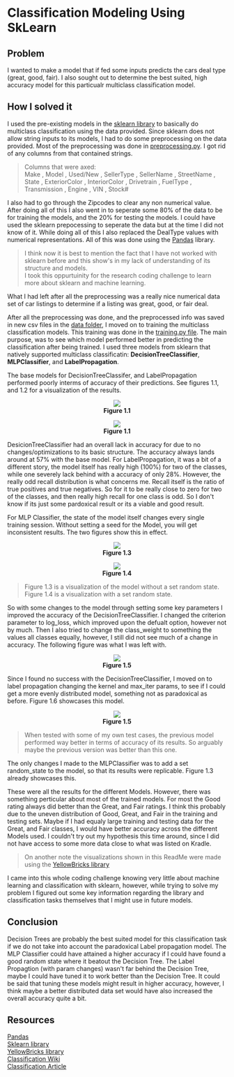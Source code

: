# Classification Modeling Using SkLearn

## Problem
I wanted to make a model that if fed some inputs predicts the cars deal type (great, good, fair).
I also sought out to determine the best suited, high accuracy model for this particualr multiclass classification model.

## How I solved it
I used the pre-existing models in the <a href="https://scikit-learn.org/stable/">sklearn library</a> to basically do multiclass classification using the data provided.
Since sklearn does not allow string inputs to its models, I had to do some preprocessing on the data provided.
Most of the preprocessing was done in <a href="src/preprocessing.py">preprocessing.py</a>. 
I got rid of any columns from that contained strings.
 
> Columns that were axed: <br/>
 Make , Model ,  Used/New , SellerType ,  SellerName ,  StreetName ,  State ,  ExteriorColor ,  InteriorColor ,  Drivetrain ,  FuelType ,  Transmission ,  Engine ,  VIN ,  Stock# 

I also had to go through the Zipcodes to clear any non numerical value.
After doing all of this I also went in to seperate some 80% of the data to be for training the models, and the 20% for testing the models.
I could have used the sklearn prepocessing to seperate the data but at the time I did not know of it. 
While doing all of this I also replaced the DealType values with numerical representations. 
All of this was done using the <a href="https://pandas.pydata.org/">Pandas</a> library.

> I think now it is best to mention the fact that I have not worked with sklearn before and this show's in my lack of understanding of its structure and models.<br/>
I took this oppurtuinity for the research coding challenge to learn more about sklearn and machine learning.</br>

What I had left after all the preprocessing was a really nice numerical data set of car listings to determine if a listing was great, good, or fair deal.

After all the preprocessing was done, and the preprocessed info was saved in new csv files in the <a href="/data">data folder</a>, I moved on to training the multiclass classification models. This training was done in the <a href="/src/training.py">training.py file</a>. The main purpose, was to see which model performed better in predicting the classification after being trained. I used three models from sklearn that natively supported multiclass classificatin: **DecisionTreeClassifier**, **MLPClassifier**, and **LabelPropagation**.

The base models for DecisionTreeClassifer, and LabelPropagation performed poorly interms of accuracy of their predictions. See figures 1.1, and 1.2 for a visualization of the results.  

<p align="center">
  <img src="/data/figures/Figure_1.1.png" />
  </br>
  <b>Figure 1.1</b>
</p>
<p align="center">
  <img src="/data/figures/Figure_1.2.png" />
  </br>
  <b>Figure 1.1</b>
</p>

DesicionTreeClassifier had an overall lack in accuracy for due to no changes/optimizations to its basic structure. The accuracy always lands around at 57% with the base model. For LabelPropagation, it was a bit of a different story, the model itself has really high (100%) for two of the classes, while one severely lack behind with a accuracy of only 28%. However, the really odd recall distribution is what concerns me. Recall itself is the ratio of true positives and true negatives. So for it to be really close to zero for two of the classes, and then really high recall for one class is odd. So I don't know if its just some pardoxical result or its a viable and good result.

For MLP Classifier, the state of the model itself changes every single training session. Without setting a seed for the Model, you will get inconsistent results. The two figures show this in effect.

<p align="center">
  <img src="/data/figures/Figure_1.3.png" />
  </br>
  <b>Figure 1.3</b>
</p>
<p align="center">
  <img src="/data/figures/MLPClassifier.png" />
  </br>
  <b>Figure 1.4</b>
</p>

> Figure 1.3 is a visualization of the model without a set random state. Figure 1.4 is a visualization with a set random state.

So with some changes to the model through setting some key parameters I improved the accuracy of the DecisionTreeClassifier. I changed the criterion parameter to log_loss, which improved upon the defualt option, however not by much. Then I also tried to change the class_weight to something the values all classes equally, however, I still did not see much of a change in accuracy. The following figure was what I was left with.

<p align="center">
  <img src="/data/figures/DecisionTree.png" />
  </br>
  <b>Figure 1.5</b>
</p>

Since I found no success with the DecisionTreeClassifier, I moved on to label propagation changing the kernel and max_iter params, to see if I could get a more evenly distributed model, something not as paradoxical as before. Figure 1.6 showcases this model.

<p align="center">
  <img src="/data/figures/LabelPropagation.png" />
  </br>
  <b>Figure 1.5</b>
</p>

> When tested with some of my own test cases, the previous model performed way better in terms of accuracy of its results. So arguably maybe the previous version was better than this one.

The only changes I made to the MLPClassifier was to add a set random_state to the model, so that its results were replicable. Figure 1.3 already showcases this.

These were all the results for the different Models. However, there was something perticular about most of the trained models. For most the Good rating always did better than the Great, and Fair ratings. I think this probably due to the uneven distribution of Good, Great, and Fair in the training and testing sets. Maybe if I had equaly large training and testing data for the Great, and Fair classes, I would have better accuracy across the different Models used. I couldn't try out my hypothesis this time around, since I did not have access to some more data close to what was listed on Kradle.

> On another note the visualizations shown in this ReadMe were made using the <a href="https://www.scikit-yb.org/">YellowBricks library</a>

I came into this whole coding challenge knowing very little about machine learning and classification with sklearn, however, while trying to solve my problem I figured out some key information regarding the library and classification tasks themselves that I might use in future models.

## Conclusion
Decision Trees are probably the best suited model for this classification task if we do not take into account the paradoxical Label propagation model. The MLP Classifier could have attained a higher accuracy if I could have found a good random state where it beatout the Decision Tree. The Label Propagtion (with param changes) wasn't far behind the Decision Tree, maybe I could have tuned it to work better than the Decision Tree. It could be said that tuning these models might result in higher accuracy, however, I think maybe a better distributed data set would have also increased the overall accuracy quite a bit.

## Resources

<a href="https://pandas.pydata.org/">Pandas</a><br/>
<a href="https://scikit-learn.org/stable/">Sklearn library</a><br/>
<a href="https://www.scikit-yb.org/">YellowBricks library</a><br/>
<a href="https://en.wikipedia.org/wiki/Multiclass_classification">Classification Wiki</a><br/>
<a href="https://machinelearningmastery.com/types-of-classification-in-machine-learning/">Classification Article</a><br/>